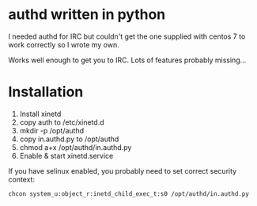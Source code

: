 # authd written in python

I needed authd for IRC but couldn't get the one supplied with centos 7 to work correctly so I wrote my own.

Works well enough to get you to IRC. Lots of features probably missing...

# Installation

1. Install xinetd
2. copy auth to /etc/xinetd.d
3. mkdir -p /opt/authd
4. copy in.authd.py to /opt/authd
5. chmod a+x /opt/authd/in.authd.py
6. Enable & start xinetd.service

If you have selinux enabled, you probably need to set correct security context:

`chcon system_u:object_r:inetd_child_exec_t:s0 /opt/authd/in.authd.py`
